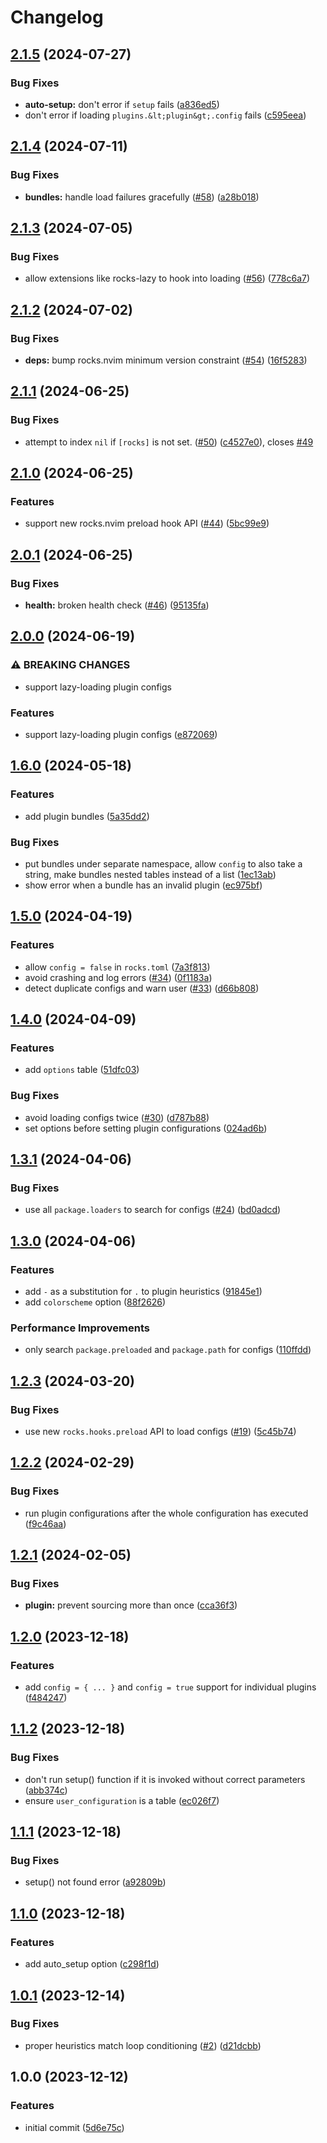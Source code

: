 # Changelog

## [2.1.5](https://github.com/nvim-neorocks/rocks-config.nvim/compare/v2.1.4...v2.1.5) (2024-07-27)


### Bug Fixes

* **auto-setup:** don't error if `setup` fails ([a836ed5](https://github.com/nvim-neorocks/rocks-config.nvim/commit/a836ed5917481d2b1c9d29188c752adac9af48dd))
* don't error if loading `plugins.&lt;plugin&gt;.config` fails ([c595eea](https://github.com/nvim-neorocks/rocks-config.nvim/commit/c595eea6001c69201cec628700425193aa30c410))

## [2.1.4](https://github.com/nvim-neorocks/rocks-config.nvim/compare/v2.1.3...v2.1.4) (2024-07-11)


### Bug Fixes

* **bundles:** handle load failures gracefully ([#58](https://github.com/nvim-neorocks/rocks-config.nvim/issues/58)) ([a28b018](https://github.com/nvim-neorocks/rocks-config.nvim/commit/a28b01875f33feef5bb6debb1fcda4509313a1b7))

## [2.1.3](https://github.com/nvim-neorocks/rocks-config.nvim/compare/v2.1.2...v2.1.3) (2024-07-05)


### Bug Fixes

* allow extensions like rocks-lazy to hook into loading ([#56](https://github.com/nvim-neorocks/rocks-config.nvim/issues/56)) ([778c6a7](https://github.com/nvim-neorocks/rocks-config.nvim/commit/778c6a7b64492ca9905066bfa1aba420d70980da))

## [2.1.2](https://github.com/nvim-neorocks/rocks-config.nvim/compare/v2.1.1...v2.1.2) (2024-07-02)


### Bug Fixes

* **deps:** bump rocks.nvim minimum version constraint ([#54](https://github.com/nvim-neorocks/rocks-config.nvim/issues/54)) ([16f5283](https://github.com/nvim-neorocks/rocks-config.nvim/commit/16f52838bdf0e43a37ae73eae2be573c954ff925))

## [2.1.1](https://github.com/nvim-neorocks/rocks-config.nvim/compare/v2.1.0...v2.1.1) (2024-06-25)


### Bug Fixes

* attempt to index `nil` if `[rocks]` is not set. ([#50](https://github.com/nvim-neorocks/rocks-config.nvim/issues/50)) ([c4527e0](https://github.com/nvim-neorocks/rocks-config.nvim/commit/c4527e021a9b95ae2fed7b93bed36bb5c8e6b81c)), closes [#49](https://github.com/nvim-neorocks/rocks-config.nvim/issues/49)

## [2.1.0](https://github.com/nvim-neorocks/rocks-config.nvim/compare/v2.0.1...v2.1.0) (2024-06-25)


### Features

* support new rocks.nvim preload hook API ([#44](https://github.com/nvim-neorocks/rocks-config.nvim/issues/44)) ([5bc99e9](https://github.com/nvim-neorocks/rocks-config.nvim/commit/5bc99e924ecf41c1054e3661f29216d27642e471))

## [2.0.1](https://github.com/nvim-neorocks/rocks-config.nvim/compare/v2.0.0...v2.0.1) (2024-06-25)


### Bug Fixes

* **health:** broken health check ([#46](https://github.com/nvim-neorocks/rocks-config.nvim/issues/46)) ([95135fa](https://github.com/nvim-neorocks/rocks-config.nvim/commit/95135faa11e47718e4423b73424cf6afaff77c40))

## [2.0.0](https://github.com/nvim-neorocks/rocks-config.nvim/compare/v1.6.0...v2.0.0) (2024-06-19)


### ⚠ BREAKING CHANGES

* support lazy-loading plugin configs

### Features

* support lazy-loading plugin configs ([e872069](https://github.com/nvim-neorocks/rocks-config.nvim/commit/e872069d5af89a25ec4dc44a185c4dcc6b16c17d))

## [1.6.0](https://github.com/nvim-neorocks/rocks-config.nvim/compare/v1.5.0...v1.6.0) (2024-05-18)


### Features

* add plugin bundles ([5a35dd2](https://github.com/nvim-neorocks/rocks-config.nvim/commit/5a35dd20a261a1fae0879cfcc624bf2122ec3335))


### Bug Fixes

* put bundles under separate namespace, allow `config` to also take a string, make bundles nested tables instead of a list ([1ec13ab](https://github.com/nvim-neorocks/rocks-config.nvim/commit/1ec13ab2831343993387f9b1d0a224d0b508b5f0))
* show error when a bundle has an invalid plugin ([ec975bf](https://github.com/nvim-neorocks/rocks-config.nvim/commit/ec975bf19499830cdb1bf0a7a826dfe5788acd45))

## [1.5.0](https://github.com/nvim-neorocks/rocks-config.nvim/compare/v1.4.0...v1.5.0) (2024-04-19)


### Features

* allow `config = false` in `rocks.toml` ([7a3f813](https://github.com/nvim-neorocks/rocks-config.nvim/commit/7a3f813da7913b0aa92615e5ec221c5faec9306b))
* avoid crashing and log errors ([#34](https://github.com/nvim-neorocks/rocks-config.nvim/issues/34)) ([0f1183a](https://github.com/nvim-neorocks/rocks-config.nvim/commit/0f1183a510a255f64ed2c519476bf44c300d5bd1))
* detect duplicate configs and warn user ([#33](https://github.com/nvim-neorocks/rocks-config.nvim/issues/33)) ([d66b808](https://github.com/nvim-neorocks/rocks-config.nvim/commit/d66b8080e356ede8af98affde8899d88ac8dda1f))

## [1.4.0](https://github.com/nvim-neorocks/rocks-config.nvim/compare/v1.3.1...v1.4.0) (2024-04-09)


### Features

* add `options` table ([51dfc03](https://github.com/nvim-neorocks/rocks-config.nvim/commit/51dfc03b80e8f246c9d9c295cd7f74f7ec26de30))


### Bug Fixes

* avoid loading configs twice ([#30](https://github.com/nvim-neorocks/rocks-config.nvim/issues/30)) ([d787b88](https://github.com/nvim-neorocks/rocks-config.nvim/commit/d787b88facf1cbabb4b274319da386946dd795ac))
* set options before setting plugin configurations ([024ad6b](https://github.com/nvim-neorocks/rocks-config.nvim/commit/024ad6bdaba3edc795c5bfbfc38233ea33015be6))

## [1.3.1](https://github.com/nvim-neorocks/rocks-config.nvim/compare/v1.3.0...v1.3.1) (2024-04-06)


### Bug Fixes

* use all `package.loaders` to search for configs ([#24](https://github.com/nvim-neorocks/rocks-config.nvim/issues/24)) ([bd0adcd](https://github.com/nvim-neorocks/rocks-config.nvim/commit/bd0adcd550b7ccc194bba5a31b4c72601226492c))

## [1.3.0](https://github.com/nvim-neorocks/rocks-config.nvim/compare/v1.2.3...v1.3.0) (2024-04-06)


### Features

* add `-` as a substitution for `.` to plugin heuristics ([91845e1](https://github.com/nvim-neorocks/rocks-config.nvim/commit/91845e1ca4ead1bff02bb1e6c4ba56d94909aefd))
* add `colorscheme` option ([88f2626](https://github.com/nvim-neorocks/rocks-config.nvim/commit/88f2626cb21ce5a25cf044c4f849172de001631b))


### Performance Improvements

* only search `package.preloaded` and `package.path` for configs ([110ffdd](https://github.com/nvim-neorocks/rocks-config.nvim/commit/110ffddecad84c63c90500d06c0fb854ea1e8e89))

## [1.2.3](https://github.com/nvim-neorocks/rocks-config.nvim/compare/v1.2.2...v1.2.3) (2024-03-20)


### Bug Fixes

* use new `rocks.hooks.preload` API to load configs ([#19](https://github.com/nvim-neorocks/rocks-config.nvim/issues/19)) ([5c45b74](https://github.com/nvim-neorocks/rocks-config.nvim/commit/5c45b743daaa3d719eaf641795692ced3d6c3cc0))

## [1.2.2](https://github.com/nvim-neorocks/rocks-config.nvim/compare/v1.2.1...v1.2.2) (2024-02-29)


### Bug Fixes

* run plugin configurations after the whole configuration has executed ([f9c46aa](https://github.com/nvim-neorocks/rocks-config.nvim/commit/f9c46aa27d7b2d43ab74fbc67d6c631200150b26))

## [1.2.1](https://github.com/nvim-neorocks/rocks-config.nvim/compare/v1.2.0...v1.2.1) (2024-02-05)


### Bug Fixes

* **plugin:** prevent sourcing more than once ([cca36f3](https://github.com/nvim-neorocks/rocks-config.nvim/commit/cca36f3408e3e26ffaf2bf8ea966c65612b10a8f))

## [1.2.0](https://github.com/nvim-neorocks/rocks-config.nvim/compare/v1.1.2...v1.2.0) (2023-12-18)


### Features

* add `config = { ... }` and `config = true` support for individual plugins ([f484247](https://github.com/nvim-neorocks/rocks-config.nvim/commit/f48424757aa1dd0f7bd01a5e085e905b86ab51a4))

## [1.1.2](https://github.com/nvim-neorocks/rocks-config.nvim/compare/v1.1.1...v1.1.2) (2023-12-18)


### Bug Fixes

* don't run setup() function if it is invoked without correct parameters ([abb374c](https://github.com/nvim-neorocks/rocks-config.nvim/commit/abb374c76d0a91c4a22ed1222d97c70243ba10a0))
* ensure `user_configuration` is a table ([ec026f7](https://github.com/nvim-neorocks/rocks-config.nvim/commit/ec026f74ee563641b77a2e07d935ac080deb9e09))

## [1.1.1](https://github.com/nvim-neorocks/rocks-config.nvim/compare/v1.1.0...v1.1.1) (2023-12-18)


### Bug Fixes

* setup() not found error ([a92809b](https://github.com/nvim-neorocks/rocks-config.nvim/commit/a92809bec557b2f9957a7a99a61af9f3f9bba954))

## [1.1.0](https://github.com/nvim-neorocks/rocks-config.nvim/compare/v1.0.1...v1.1.0) (2023-12-18)


### Features

* add auto_setup option ([c298f1d](https://github.com/nvim-neorocks/rocks-config.nvim/commit/c298f1d9a625543ca44416e836e4a04277f53c6e))

## [1.0.1](https://github.com/nvim-neorocks/rocks-config.nvim/compare/v1.0.0...v1.0.1) (2023-12-14)


### Bug Fixes

* proper heuristics match loop conditioning ([#2](https://github.com/nvim-neorocks/rocks-config.nvim/issues/2)) ([d21dcbb](https://github.com/nvim-neorocks/rocks-config.nvim/commit/d21dcbba098b70b38f415e9308198098af96db48))

## 1.0.0 (2023-12-12)


### Features

* initial commit ([5d6e75c](https://github.com/nvim-neorocks/rocks-config.nvim/commit/5d6e75ca913e99b28dcb059038e7412b7af4ee8f))
